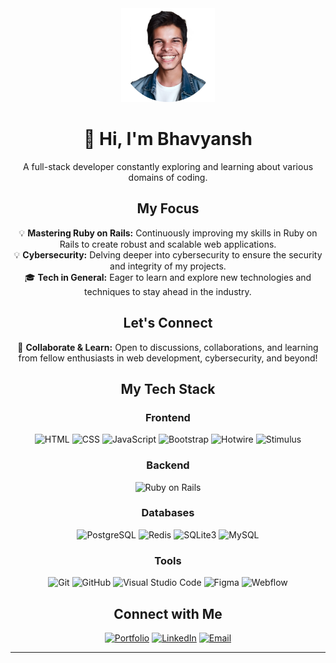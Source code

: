 <div align="center">

<img src="./assets/Profile Photo.png" alt="Bhavyansh's Profile Photo" width="150px">

# 👋 Hi, I'm Bhavyansh
A full-stack developer constantly exploring and learning about various domains of coding.

## My Focus
 💡 **Mastering Ruby on Rails:** Continuously improving my skills in Ruby on Rails to create robust and scalable web applications.<br>
 💡 **Cybersecurity:** Delving deeper into cybersecurity to ensure the security and integrity of my projects.<br>
 🎓 **Tech in General:** Eager to learn and explore new technologies and techniques to stay ahead in the industry.

## Let's Connect
🌱 **Collaborate & Learn:** Open to discussions, collaborations, and learning from fellow enthusiasts in web development, cybersecurity, and beyond!

## My Tech Stack
<p>

### Frontend
  ![HTML](https://img.shields.io/badge/-HTML-E34F26?style=flat&logo=html5&logoColor=white)
  ![CSS](https://img.shields.io/badge/-CSS-1572B6?style=flat&logo=css3&logoColor=white)
  ![JavaScript](https://img.shields.io/badge/-JavaScript-F7DF1E?style=flat&logo=javascript&logoColor=black)
  ![Bootstrap](https://img.shields.io/badge/-Bootstrap-563D7C?style=flat&logo=bootstrap&logoColor=white)
  ![Hotwire](https://img.shields.io/badge/-Hotwire-333333?style=flat&logo=hotwire&logoColor=white)
  ![Stimulus](https://img.shields.io/badge/-Stimulus-333333?style=flat&logo=stimulus&logoColor=white)

### Backend
 ![Ruby on Rails](https://img.shields.io/badge/-Ruby_on_Rails-CC0000?style=flat&logo=rubyonrails&logoColor=white)

### Databases
  ![PostgreSQL](https://img.shields.io/badge/-PostgreSQL-336791?style=flat&logo=postgresql&logoColor=white)
  ![Redis](https://img.shields.io/badge/-Redis-333333?style=flat&logo=redis&logoColor=white)
  ![SQLite3](https://img.shields.io/badge/-SQLite3-003B57?style=flat&logo=sqlite&logoColor=white)
  ![MySQL](https://img.shields.io/badge/-MySQL-4479A1?style=flat&logo=mysql&logoColor=white)

### Tools
  ![Git](https://img.shields.io/badge/-Git-F05032?style=flat&logo=git&logoColor=white)
  ![GitHub](https://img.shields.io/badge/-GitHub-181717?style=flat&logo=github&logoColor=white)
  ![Visual Studio Code](https://img.shields.io/badge/-Visual_Studio_Code-007ACC?style=flat&logo=visual-studio-code&logoColor=white)
  ![Figma](https://img.shields.io/badge/-Figma-F24E1E?style=flat&logo=figma&logoColor=white)
  ![Webflow](https://img.shields.io/badge/-Webflow-4353FF?style=flat&logo=webflow&logoColor=white)

</p>

## Connect with Me
<p>
  <a href="https://diversepixel.com"><img alt="Portfolio" src="https://img.shields.io/badge/Portfolio-diversepixel.com-blue?style=flat-square&logo=google-chrome&logoColor=white"></a>
  <a href="https://www.linkedin.com/in/bhavyansh001/"><img alt="LinkedIn" src="https://img.shields.io/badge/LinkedIn-Bhavyansh%20Yadav-blue?style=flat-square&logo=linkedin&logoColor=white"></a>
  <a href="mailto:bhavyansh001@gmail.com"><img alt="Email" src="https://img.shields.io/badge/Email-bhavyansh001@gmail.com-blue?style=flat-square&logo=gmail&logoColor=white"></a>
</p>

<hr>
</div>

